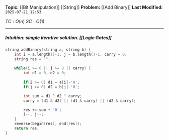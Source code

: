 **Topic:** [[Bit Manipulation]] [[String]]
**Problem:**  [[Add Binary]]
**Last Modified:**  `2025-07-21 12:53`

 $TC: O(n)$
 $SC: O(1)$

---
##### **Intuition**: simple iterative solution. [[Logic Gates]] 

 
```cpp
string addBinary(string a, string b) {
	int i = a.length()-1, j = b.length()-1, carry = 0;
	string res = "";
	
	while(i >= 0 || j >= 0 || carry) {
		int d1 = 0, d2 = 0;
		
		if(i >= 0) d1 = a[i]-'0';
		if(j >= 0) d2 = b[j]-'0';

		int sum = d1 ^ d2 ^ carry;
		carry = (d1 & d2) || (d1 & carry) || (d2 & carry);

		res += sum + '0';
		i--, j--;
	}
	reverse(begin(res), end(res));
	return res;
}
```

